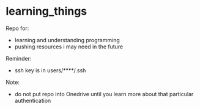 # learning_things
Repo for:
- learning and understanding programming
- pushing resources i may need in the future

Reminder:
- ssh key is in users/****/.ssh

Note:
- do not put repo into Onedrive until you learn more about that particular authentication
